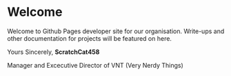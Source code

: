 # Welcome
Welcome to Github Pages developer site for our organisation.
Write-ups and other documentation for projects will be featured on here.

Yours Sincerely,
**ScratchCat458**

Manager and Excecutive Director of VNT (Very Nerdy Things)
